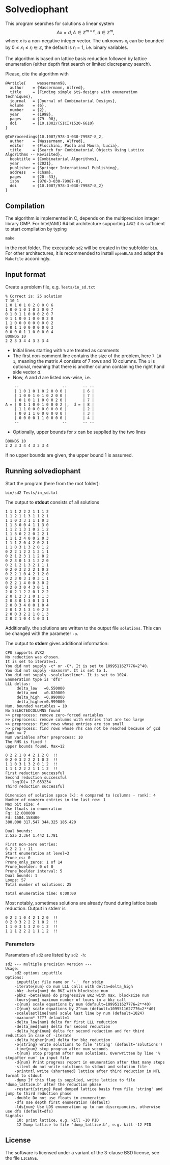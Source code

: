 # Solvediophant

This program searches for solutions a linear system\
$$    Ax = d, A\in \mathbb{Z}^{m\times n}, d\in \mathbb{Z}^m, $$
where $x$ is a non-negative integer vector. The unknowns $x_i$ can be bounded by $0\leq x_i\leq r_i\in\mathbb{Z}$, the default is $r_i=1$, i.e. binary variables.

The algorithm is based on lattice basis reduction followed by lattice enumeration (either depth first search or limited discrepancy search).

Please, cite the algorithm with

```
@Article{	  wassermann98,
  author	= {Wassermann, Alfred},
  title		= {Finding simple $t$-designs with enumeration techniques},
  journal	= {Journal of Combinatorial Designs},
  volume	= {6},
  number	= {2},
  year		= {1998},
  pages		= {79--90},
  doi		= {10.1002/(SICI)1520-6610}
}

@InProceedings{10.1007/978-3-030-79987-8_2,
  author	= {Wassermann, Alfred},
  editor	= {Flocchini, Paola and Moura, Lucia},
  title		= {Search for Combinatorial Objects Using Lattice Algorithms -- Revisited},
  booktitle	= {Combinatorial Algorithms},
  year		= {2021},
  publisher	= {Springer International Publishing},
  address	= {Cham},
  pages		= {20--33},
  isbn		= {978-3-030-79987-8},
  doi		= {10.1007/978-3-030-79987-8_2}
}
```

## Compilation

The algorithm is implemented in C, depends on the multiprecision integer library GMP. For Intel/AMD 64 bit architecture supporting `AVX2` it is sufficient to start compilation by typing

```
make 
```

in the root folder. The executable `sd2` will be created in the subfolder `bin`. For other architectures, it is recommended to install `openBLAS` and adapt the `Makefile` accordingly. 

## Input format

Create a problem file, e.g. `Tests/in_sd.txt` 

```
% Correct is: 25 solution
7 10 1
1 0 1 0 1 0 2 0 0 0 6
1 0 0 1 0 1 0 2 0 0 7
0 1 0 1 1 0 0 0 2 0 7
0 1 1 0 0 1 0 0 0 2 8
1 1 0 0 0 0 0 0 0 0 2
0 0 1 1 0 0 0 0 0 0 3
0 0 0 0 1 1 0 0 0 0 4
BOUNDS 10
2 2 3 3 4 4 3 3 3 4 
```

- Initial lines starting with `%` are treated as comments
- The first non-comment line contains the size of the problem, here `7 10 1`, meaning
the matrix $A$ consists of $7$ rows and $10$ columns. The `1`  is optional, meaning that there is another column
containing the right hand side vector $d$.
- Now, $A$ and $d$ are listed row-wise, i.e.

```
    --                   --       -- --
    | 1 0 1 0 1 0 2 0 0 0 |       | 6 |
    | 1 0 0 1 0 1 0 2 0 0 |       | 7 |
    | 0 1 0 1 1 0 0 0 2 0 |       | 7 |
A = | 0 1 1 0 0 1 0 0 0 2 |,  d = | 8 |
    | 1 1 0 0 0 0 0 0 0 0 |       | 2 |
    | 0 0 1 1 0 0 0 0 0 0 |       | 3 |
    | 0 0 0 0 1 1 0 0 0 0 |       | 4 |
    --                   --       -- --
```

- Optionally, upper bounds for $x$ can be supplied by the two lines

```
BOUNDS 10
2 2 3 3 4 4 3 3 3 4 
```

If no upper bounds are given, the upper bound $1$ is assumed.

## Running solvediophant

Start the program (here from the root folder):

```
bin/sd2 Tests/in_sd.txt
```

The output to __stdout__ consists of all solutions

```
1 1 1 2 2 2 1 1 1 2 
1 1 2 1 1 3 1 1 2 1 
1 1 0 3 3 1 1 1 0 3 
1 1 3 0 0 4 1 1 3 0 
1 1 2 1 3 1 0 2 1 2 
1 1 3 0 2 2 0 2 2 1 
1 1 1 2 4 0 0 2 0 3 
1 1 1 2 0 4 2 0 2 1 
1 1 0 3 1 3 2 0 1 2 
0 2 2 1 2 2 1 2 1 1 
0 2 1 2 3 1 1 2 0 2 
0 2 3 0 1 3 1 2 2 0 
0 2 1 2 1 3 2 1 1 1 
0 2 0 3 2 2 2 1 0 2 
0 2 2 1 0 4 2 1 2 0 
0 2 3 0 3 1 0 3 1 1 
0 2 2 1 4 0 0 3 0 2 
0 2 0 3 0 4 3 0 1 1 
2 0 2 1 2 2 0 1 2 2 
2 0 1 2 3 1 0 1 1 3 
2 0 3 0 1 3 0 1 3 1 
2 0 0 3 4 0 0 1 0 4 
2 0 1 2 1 3 1 0 2 2 
2 0 0 3 2 2 1 0 1 3 
2 0 2 1 0 4 1 0 3 1 
```

Additionally. the solutions are written to the output file `solutions`. This can be changed with the parameter `-o`.

The output to __stderr__ gives additional information:

```
CPU supports AVX2
No reduction was chosen.
It is set to iterate=1.
You did not supply -c* or -C*. It is set to 1099511627776=2^40.
You did not supply -maxnorm*. It is set to 1.
You did not supply -scalelastline*. It is set to 1024.
Enumeration type is 'dfs'
LLL deltas:
	 delta_low   =0.550000
	 delta_med   =0.820000
	 delta_high  =0.990000
	 delta_higher=0.999000
Num. bounded variables = 10
No SELECTEDCOLUMNS found 
>> preprocess: remove zero-forced variables
>> preprocess: remove columns with entries that are too large
>> preprocess: find rows whose entries are too small
>> preprocess: find rows whose rhs can not be reached because of gcd
Rank <= 7
Num variables after preprocess: 10
The RHS is fixed !
upper bounds found. Max=12

0 2 2 1 0 4 2 1 2 0  !!
0 2 0 3 2 2 2 1 0 2  !!
1 1 0 3 1 3 2 0 1 2  !!
1 1 1 2 2 2 1 1 1 2  !!
First reduction successful
Second reduction successful
   log(D)= 17.653234
Third reduction successful

Dimension of solution space (k): 4 compared to (columns - rank): 4
Number of nonzero entries in the last row: 1
Max bit size: 4
Use floats in enumeration
Fq: 12.000000
Fd: 1584.158400
300.000 317.547 344.325 185.420 

Dual bounds:
2.525 2.364 1.442 1.781 

First non-zero entries:
6 2 2 1 : 11
Start enumeration at level=3
Prune_cs: 0
Prune_only_zeros: 1 of 14
Prune_hoelder: 0 of 0
Prune_hoelder interval: 5
Dual bounds: 1
Loops: 57
Total number of solutions: 25

total enumeration time: 0:00:00
```

Most notably, sometimes solutions are already found during lattice basis reduction. Output in stderr is

```
0 2 2 1 0 4 2 1 2 0  !!
0 2 0 3 2 2 2 1 0 2  !!
1 1 0 3 1 3 2 0 1 2  !!
1 1 1 2 2 2 1 1 1 2  !!
```

### Parameters

Parameters of `sd2` are listed by `sd2 -h`:

```
sd2 --- multiple precision version --- 
Usage:
	sd2 options inputfile
Options:
	 inputfile: file name or '-'  for stdin
	-iterate{num} do num LLL calls with delta=delta_high
	-bkz -beta{num} do BKZ with blocksize num
	-pbkz -beta{num} do progressive BKZ with max. blocksize num
	-tours{num} maximum number of tours in a bkz call
	-c{num} scale equations by num (default=1099511627776=2**40)
	-C{num} scale equations by 2^num (default=1099511627776=2**40)
	-scalelastline{num} scale last line by num (default=1024)
	-maxnorm* ???? default=1
	-delta_low{num} delta for first LLL reduction
	-delta_med{num} delta for second reduction
	-delta_high{num} delta for second reduction and for third reduction in case of -iterate
	-delta_higher{num} delta for bkz reduction
	-o{string} write solutions to file 'string' (default='solutions')
	-time{num} stop program after num seconds
	-t{num} stop program after num solutions. Overwritten by line '% stopafter num' in input file
	-d{num} Print progress report in enumeration after that many steps
	-silent do not write solutions to stdout and solution file
	-printntl write (shortened) lattice after third reduction in NTL format to stdout
	-dump If this flag is supplied, write lattice to file 'dump_lattice.b' after the reduction phase
	-restart{string} Read dumped lattice basis from file 'string' and jump to third reduction phase
	-double Do not use floats in enumeration
	-dfs Use depth first enumeration (default)
	-lds{num} Use LDS enumeration up to num discrepancies, otherwise use dfs (default=dfs)
Signals:
	 10: print lattice, e.g. kill -10 PID
	 12 Dump lattice to file 'dump_lattice.b', e.g. kill -12 PID
```

## License

The software is licensed under a variant of the 3-clause BSD license, see the file `LICENSE`.

